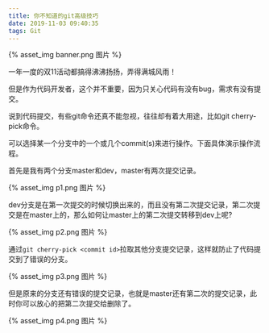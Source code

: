 ```yaml
---
title: 你不知道的git高级技巧
date: 2019-11-03 09:40:35
tags: Git
---
```

{% asset_img banner.png 图片 %}

一年一度的双11活动都搞得沸沸扬扬，弄得满城风雨！
<!-- more -->



但是作为代码开发者，这个并不重要，因为只关心代码有没有bug，需求有没有提交。



说到代码提交，有些git命令还真不能忽视，往往却有着大用途，比如git cherry-pick命令。



可以选择某一个分支中的一个或几个commit(s)来进行操作。下面具体演示操作流程。



首先是我有两个分支master和dev，master有两次提交记录。


{% asset_img p1.png 图片 %}

dev分支是在第一次提交的时候切换出来的，而且没有第二次提交记录，第二次提交是在master上的，那么如何让master上的第二次提交转移到dev上呢?


{% asset_img p2.png 图片 %}

通过`git cherry-pick <commit id>`拉取其他分支提交记录，这样就防止了代码提交到了错误的分支。

{% asset_img p3.png 图片 %}


但是原来的分支还有错误的提交记录，也就是master还有第二次的提交记录，此时你可以放心的把第二次提交给删除了。

{% asset_img p4.png 图片 %}
